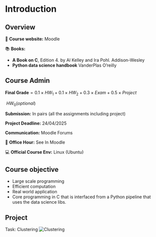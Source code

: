 <!-- #region -->
# Introduction

## Overview


🔗 **Course website:** Moodle

📚 **Books:**

*   **A Book on C**, Edition 4. by Al Kelley and Ira Pohl. Addison-Wesley
*   **Python data science handbook** VanderPlas O’reilly
## Course Admin

$\textbf{Final Grade} = 0.1\times HW_1+0.1\times HW_2+ 0.3\times Exam + 0.5\times Project$

$\ HW_0 (optional)$

**Submission:** In pairs (all the assignments including project)

**Project Deadline:** 24/04/2025

**Communication:** Moodle Forums

📅 **Office Hour:** See In Moodle

💻 **Official Course Env:**  Linux (Ubuntu)


## Course objective

* Large scale programming
* Efficient computation
* Real world application
* Core programming in C that is interfaced from a Python pipeline that uses the data science libs.

## Project
Task: Clustering
![Clustering](images/clustering.png)
